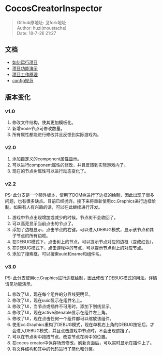 # CocosCreatorInspector

> Github原地址: 见fork地址<br>
> Author: huzi(moustache)<br>
> Date: 18-7-26 21:27

## 文档

 - [如何运行项目](https://github.com/bilibiliChangKai/CocosCreatorInspector/blob/master/doc/%E5%A6%82%E4%BD%95%E8%BF%90%E8%A1%8C%E9%A1%B9%E7%9B%AE.md)
 - [项目功能演示](https://github.com/bilibiliChangKai/CocosCreatorInspector/blob/master/doc/%E9%A1%B9%E7%9B%AE%E5%8A%9F%E8%83%BD%E6%BC%94%E7%A4%BA.md)
 - [项目工作原理](https://github.com/bilibiliChangKai/CocosCreatorInspector/blob/master/doc/%E9%A1%B9%E7%9B%AE%E5%B7%A5%E4%BD%9C%E5%8E%9F%E7%90%86.md)
 - [config规范](https://github.com/bilibiliChangKai/CocosCreatorInspector/blob/master/doc/config%E8%A7%84%E8%8C%83.md)

## 版本变化

### v1.0

 1. 修改文件结构，使其更加模板化。
 2. 新增node节点可修改数量。
 3. 所有属性都能进行修改并且反馈到实际游戏内。

### v2.0

 1. 添加自定义的component属性显示。
 2. 可以进行component属性的修改，并且反馈到实际游戏内了。
 3. 现在的节点树属性可以进行动态变化了。

### v2.2

PS: 此分支是一个额外版本，使用了DOM树进行了边框的绘制，因此出现了很多问题，也有很多缺点。目前已经抛弃。接下来将重新使用cc.Graphics进行边框绘制。如果有人有兴趣的话，可以在此继续进行开发。

 1. 游戏中节点出现增加或减少的时候，节点树不会收回了。
 1. 可以高亮显示当前点击的节点了。
 1. 添加了边框显示，点击节点的右键，可以进入DEBUG模式，显示该节点和其子节点的所有边框。
 2. 在DEBUG模式下，点击树上的节点，可以提示节点对应的边框（变成红色）。
 3. 在DEBUG模式下，点击游戏中的节点，可以提示节点树上的对应节点。
 3. 添加了搜索框，可以搜索uuid和name和组件名。

### v3.0

PS: 此分支使用cc.Graphics进行边框绘制，因此修改了DEBUG模式的用法。详情请见功能演示。

 1. 修改了UI，现在每个组件的分界线更明显。
 2. 修改了UI，现在uuid显示在组件名上。
 2. 修改了UI，当节点或插件不可用时，添加下划线显示。
 3. 修改了UI，现在active和enable显示在组件左上角。
 4. 修改了UI，现在点击任何一个组件都可以缩放该组件。
 2. 使用cc.Graphics重构了DEBUG模式，现在单机右上角的DEBUG按钮后，才会进入DEBUG模式，并且点击游戏中节点时，不会出现遮挡了。
 3. 可以在节点树中拖拽节点，改变节点在树中的位置。
 4. 在cocos creator中保存场景修改，刷新页面后，可以实时显示在插件上了。
 5. 将文件结构和其中的代码进行了简化和分离。
